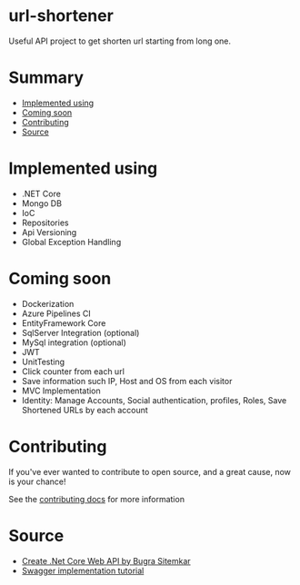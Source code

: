 # url-shortener
Useful API project to get shorten url starting from long one.

# Summary
- [Implemented using](#implemented-using)  
- [Coming soon](#coming-soon)
- [Contributing](#contributing)
- [Source](#source)

# Implemented using
- .NET Core
- Mongo DB
- IoC
- Repositories
- Api Versioning
- Global Exception Handling

# Coming soon
- Dockerization
- Azure Pipelines CI
- EntityFramework Core
- SqlServer Integration (optional)
- MySql integration (optional)
- JWT
- UnitTesting
- Click counter from each url
- Save information such IP, Host and OS from each visitor
- MVC Implementation
- Identity: Manage Accounts, Social authentication, profiles, Roles, Save Shortened URLs by each account

# Contributing
If you've ever wanted to contribute to open source, and a great cause, now is your chance!

See the [contributing docs](https://github.com/NICORUIZ06/url-shortener/blob/master/CONTRIBUTING.md) for more information

# Source
- [Create .Net Core Web API by Bugra Sitemkar](https://blog.usejournal.com/creating-a-url-shortener-service-from-scratch-with-net-core-e8ebacad12c1)
- [Swagger implementation tutorial](https://www.youtube.com/watch?v=AV8i4h7HwqE)
